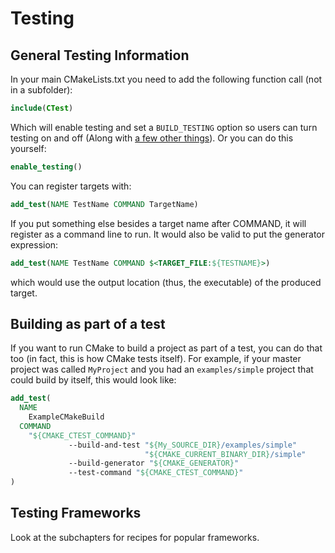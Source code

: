 # Testing

## General Testing Information

In your main CMakeLists.txt you need to add the following function call (not in a subfolder):

```cmake
include(CTest)
```

Which will enable testing and set a `BUILD_TESTING` option so users can turn testing on and off (Along with [a few other things](https://gitlab.kitware.com/cmake/cmake/blob/master/Modules/CTest.cmake)). Or you can do this yourself: 

```cmake
enable_testing()
```

You can register targets with:

```cmake
add_test(NAME TestName COMMAND TargetName)
```

If you put something else besides a target name after COMMAND, it will register as a command line to run. It would also be valid to put the generator expression:

```cmake
add_test(NAME TestName COMMAND $<TARGET_FILE:${TESTNAME}>)
```

which would use the output location (thus, the executable) of the produced target.


## Building as part of a test

If you want to run CMake to build a project as part of a test, you can do that too (in fact, this is how CMake tests itself). For example, if your master project was called `MyProject` and you had an `examples/simple` project that could build by itself, this would look like:

```cmake
add_test(
  NAME
    ExampleCMakeBuild
  COMMAND
    "${CMAKE_CTEST_COMMAND}"
             --build-and-test "${My_SOURCE_DIR}/examples/simple"
                              "${CMAKE_CURRENT_BINARY_DIR}/simple"
             --build-generator "${CMAKE_GENERATOR}"
             --test-command "${CMAKE_CTEST_COMMAND}"
)
```

## Testing Frameworks

Look at the subchapters for recipes for popular frameworks.
